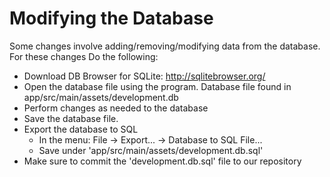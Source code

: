 # Modifying the Database

Some changes involve adding/removing/modifying data from the database. For these changes Do the following:

- Download DB Browser for SQLite: http://sqlitebrowser.org/
- Open the database file using the program. Database file found in app/src/main/assets/development.db
- Perform changes as needed to the database
- Save the database file.
- Export the database to SQL
  - In the menu: File -> Export... -> Database to SQL File...
  - Save under 'app/src/main/assets/development.db.sql'
- Make sure to commit the 'development.db.sql' file to our repository
